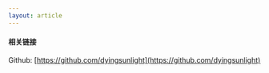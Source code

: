 ```yaml
---
layout: article
---
```


#### 相关链接
Github: [https://github.com/dyingsunlight](https://github.com/dyingsunlight)

